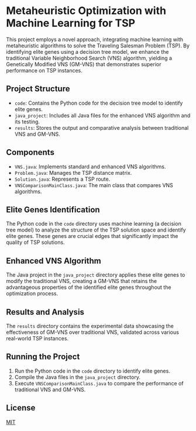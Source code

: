 
# Metaheuristic Optimization with Machine Learning for TSP

This project employs a novel approach, integrating machine learning with metaheuristic algorithms to solve the Traveling Salesman Problem (TSP). By identifying elite genes using a decision tree model, we enhance the traditional Variable Neighborhood Search (VNS) algorithm, yielding a Genetically Modified VNS (GM-VNS) that demonstrates superior performance on TSP instances.

## Project Structure

- `code`: Contains the Python code for the decision tree model to identify elite genes.
- `java_project`: Includes all Java files for the enhanced VNS algorithm and its testing.
- `results`: Stores the output and comparative analysis between traditional VNS and GM-VNS.

## Components

- `VNS.java`: Implements standard and enhanced VNS algorithms.
- `Problem.java`: Manages the TSP distance matrix.
- `Solution.java`: Represents a TSP route.
- `VNSComparisonMainClass.java`: The main class that compares VNS algorithms.

## Elite Genes Identification

The Python code in the `code` directory uses machine learning (a decision tree model) to analyze the structure of the TSP solution space and identify elite genes. These genes are crucial edges that significantly impact the quality of TSP solutions.

## Enhanced VNS Algorithm

The Java project in the `java_project` directory applies these elite genes to modify the traditional VNS, creating a GM-VNS that retains the advantageous properties of the identified elite genes throughout the optimization process.

## Results and Analysis

The `results` directory contains the experimental data showcasing the effectiveness of GM-VNS over traditional VNS, validated across various real-world TSP instances.

## Running the Project

1. Run the Python code in the `code` directory to identify elite genes.
2. Compile the Java files in the `java_project` directory.
3. Execute `VNSComparisonMainClass.java` to compare the performance of traditional VNS and GM-VNS.

## License

[MIT](LICENSE.md)
